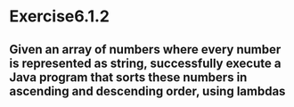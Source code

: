 # Exercise6.1.2
## Given an array of numbers where every number is represented as string, successfully execute a Java program that sorts these numbers in ascending and descending order, using lambdas
